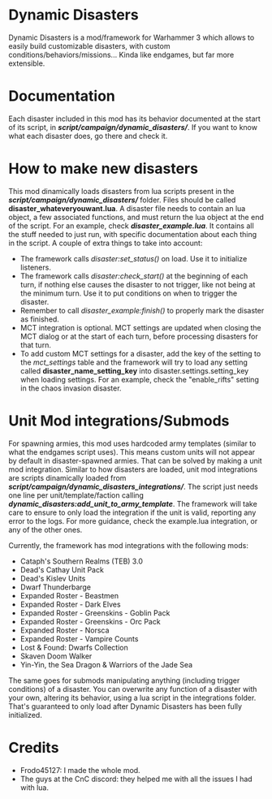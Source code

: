 # Dynamic Disasters

Dynamic Disasters is a mod/framework for Warhammer 3 which allows to easily build customizable disasters, with custom conditions/behaviors/missions... Kinda like endgames, but far more extensible.

# Documentation

Each disaster included in this mod has its behavior documented at the start of its script, in ***script/campaign/dynamic_disasters/***. If you want to know what each disaster does, go there and check it.

# How to make new disasters

This mod dinamically loads disasters from lua scripts present in the ***script/campaign/dynamic_disasters/*** folder. Files should be called **disaster_whateveryouwant.lua**. A disaster file needs to contain an lua object, a few associated functions, and must return the lua object at the end of the script. For an example, check ***disaster_example.lua***. It contains all the stuff needed to just run, with specific documentation about each thing in the script. A couple of extra things to take into account:

* The framework calls *disaster:set_status()* on load. Use it to initialize listeners.
* The framework calls *disaster:check_start()* at the beginning of each turn, if nothing else causes the disaster to not trigger, like not being at the minimum turn. Use it to put conditions on when to trigger the disaster.
* Remember to call *disaster_example:finish()* to properly mark the disaster as finished.
* MCT integration is optional. MCT settings are updated when closing the MCT dialog or at the start of each turn, before processing disasters for that turn.
* To add custom MCT settings for a disaster, add the key of the setting to the *mct_settings* table and the framework will try to load any setting called **disaster_name_setting_key** into disaster.settings.setting_key when loading settings. For an example, check the "enable_rifts" setting in the chaos invasion disaster.

# Unit Mod integrations/Submods

For spawning armies, this mod uses hardcoded army templates (similar to what the endgames script uses). This means custom units will not appear by default in disaster-spawned armies. That can be solved by making a unit mod integration. Similar to how disasters are loaded, unit mod integrations are scripts dinamically loaded from ***script/campaign/dynamic_disasters_integrations/***. The script just needs one line per unit/template/faction calling ***dynamic_disasters:add_unit_to_army_template***. The framework will take care to ensure to only load the integration if the unit is valid, reporting any error to the logs. For more guidance, check the example.lua integration, or any of the other ones.

Currently, the framework has mod integrations with the following mods:

* Cataph's Southern Realms (TEB) 3.0
* Dead's Cathay Unit Pack
* Dead's Kislev Units
* Dwarf Thunderbarge
* Expanded Roster - Beastmen
* Expanded Roster - Dark Elves
* Expanded Roster - Greenskins - Goblin Pack
* Expanded Roster - Greenskins - Orc Pack
* Expanded Roster - Norsca
* Expanded Roster - Vampire Counts
* Lost & Found: Dwarfs Collection
* Skaven Doom Walker
* Yin-Yin, the Sea Dragon & Warriors of the Jade Sea

The same goes for submods manipulating anything (including trigger conditions) of a disaster. You can overwrite any function of a disaster with your own, altering its behavior, using a lua script in the integrations folder. That's guaranteed to only load after Dynamic Disasters has been fully initialized.

# Credits

* Frodo45127: I made the whole mod.
* The guys at the CnC discord: they helped me with all the issues I had with lua.

